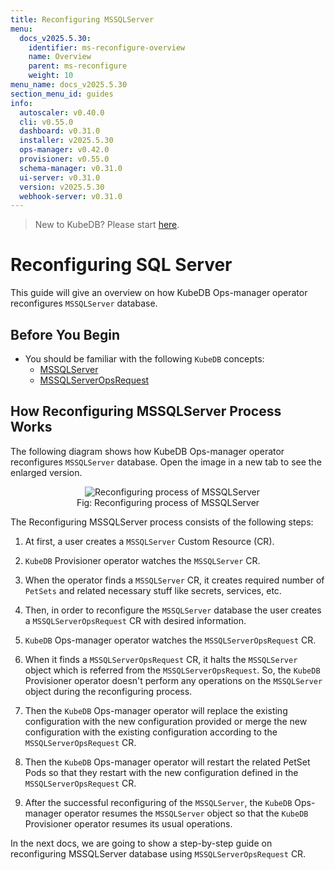 ```yaml
---
title: Reconfiguring MSSQLServer
menu:
  docs_v2025.5.30:
    identifier: ms-reconfigure-overview
    name: Overview
    parent: ms-reconfigure
    weight: 10
menu_name: docs_v2025.5.30
section_menu_id: guides
info:
  autoscaler: v0.40.0
  cli: v0.55.0
  dashboard: v0.31.0
  installer: v2025.5.30
  ops-manager: v0.42.0
  provisioner: v0.55.0
  schema-manager: v0.31.0
  ui-server: v0.31.0
  version: v2025.5.30
  webhook-server: v0.31.0
---
```


> New to KubeDB? Please start [here](/docs/v2025.5.30/README).

# Reconfiguring SQL Server

This guide will give an overview on how KubeDB Ops-manager operator reconfigures `MSSQLServer` database.

## Before You Begin

- You should be familiar with the following `KubeDB` concepts:
  - [MSSQLServer](/docs/v2025.5.30/guides/mssqlserver/concepts/mssqlserver)
  - [MSSQLServerOpsRequest](/docs/v2025.5.30/guides/mssqlserver/concepts/opsrequest)

## How Reconfiguring MSSQLServer Process Works

The following diagram shows how KubeDB Ops-manager operator reconfigures `MSSQLServer` database. Open the image in a new tab to see the enlarged version.

<figure align="center">
  <img alt="Reconfiguring process of MSSQLServer" src="/docs/v2025.5.30/images/day-2-operation/mssqlserver/ms-reconfigure.png">
<figcaption align="center">Fig: Reconfiguring process of MSSQLServer</figcaption>
</figure>

The Reconfiguring MSSQLServer process consists of the following steps:

1. At first, a user creates a `MSSQLServer` Custom Resource (CR).

2. `KubeDB` Provisioner  operator watches the `MSSQLServer` CR.

3. When the operator finds a `MSSQLServer` CR, it creates required number of `PetSets` and related necessary stuff like secrets, services, etc.

4. Then, in order to reconfigure the `MSSQLServer` database the user creates a `MSSQLServerOpsRequest` CR with desired information.

5. `KubeDB` Ops-manager operator watches the `MSSQLServerOpsRequest` CR.

6. When it finds a `MSSQLServerOpsRequest` CR, it halts the `MSSQLServer` object which is referred from the `MSSQLServerOpsRequest`. So, the `KubeDB` Provisioner  operator doesn't perform any operations on the `MSSQLServer` object during the reconfiguring process.  

7. Then the `KubeDB` Ops-manager operator will replace the existing configuration with the new configuration provided or merge the new configuration with the existing configuration according to the `MSSQLServerOpsRequest` CR.

8. Then the `KubeDB` Ops-manager operator will restart the related PetSet Pods so that they restart with the new configuration defined in the `MSSQLServerOpsRequest` CR.

9. After the successful reconfiguring of the `MSSQLServer`, the `KubeDB` Ops-manager operator resumes the `MSSQLServer` object so that the `KubeDB` Provisioner  operator resumes its usual operations.

In the next docs, we are going to show a step-by-step guide on reconfiguring MSSQLServer database using `MSSQLServerOpsRequest` CR.